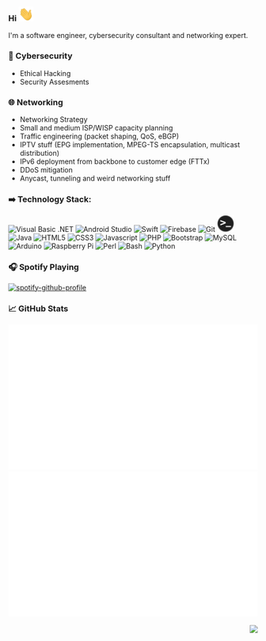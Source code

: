 ### Hi <img src="https://raw.githubusercontent.com/danielcshn/danielcshn/master/icons/wave.gif" width="30px">

I'm a software engineer, cybersecurity consultant and networking expert.
<br/>

### 🚨 Cybersecurity
- Ethical Hacking
- Security Assesments

### 🌐 Networking
- Networking Strategy
- Small and medium ISP/WISP capacity planning
- Traffic engineering (packet shaping, QoS, eBGP)
- IPTV stuff (EPG implementation, MPEG-TS encapsulation, multicast distribution)
- IPv6 deployment from backbone to customer edge (FTTx)
- DDoS mitigation
- Anycast, tunneling and weird networking stuff

### ➡️ Technology Stack:

<div align="left">
<img width="34px" height="34px" alt="Visual Basic .NET" src="https://cdn.jsdelivr.net/gh/devicons/devicon/icons/visualstudio/visualstudio-plain.svg" />
<img width="34px" height="34px" alt="Android Studio" src="https://developer.android.com/studio/images/studio-icon-preview.svg" />
<img width="34px" height="34px" alt="Swift" src="https://cdn.jsdelivr.net/gh/devicons/devicon/icons/swift/swift-original.svg" />
<img width="34px" height="34px" alt="Firebase" src="https://cdn.jsdelivr.net/gh/devicons/devicon/icons/firebase/firebase-plain.svg" />
<img width="34px" height="34px" alt="Git" src="https://cdn.jsdelivr.net/gh/devicons/devicon/icons/git/git-original.svg" />
<img width="34px" height="34px" alt="Terminal" src="https://raw.githubusercontent.com/github/explore/80688e429a7d4ef2fca1e82350fe8e3517d3494d/topics/terminal/terminal.png" />
<img width="34px" height="34px" alt="Java" src="https://cdn.jsdelivr.net/gh/devicons/devicon/icons/java/java-original.svg" />
<img width="34px" height="34px" alt="HTML5" src="https://cdn.jsdelivr.net/gh/devicons/devicon/icons/html5/html5-original.svg" />
<img width="34px" height="34px" alt="CSS3" src="https://cdn.jsdelivr.net/gh/devicons/devicon/icons/css3/css3-original.svg" />
<img width="34px" height="34px" alt="Javascript" src="https://cdn.jsdelivr.net/gh/devicons/devicon/icons/javascript/javascript-original.svg" />
<img width="34px" height="34px" alt="PHP" src="https://cdn.jsdelivr.net/gh/devicons/devicon/icons/php/php-plain.svg" />
<img width="34px" height="34px" alt="Bootstrap" src="https://cdn.jsdelivr.net/gh/devicons/devicon/icons/bootstrap/bootstrap-plain.svg" />
<img width="34px" height="34px" alt="MySQL" src="https://cdn.jsdelivr.net/gh/devicons/devicon/icons/mysql/mysql-original.svg" />
<img width="34px" height="34px" alt="Arduino" src="https://cdn.jsdelivr.net/gh/devicons/devicon/icons/arduino/arduino-original.svg" />
<img width="34px" height="34px" alt="Raspberry Pi" src="https://cdn.jsdelivr.net/gh/devicons/devicon/icons/raspberrypi/raspberrypi-original.svg" />
<img width="34px" height="34px" alt="Perl" src="https://cdn.jsdelivr.net/gh/devicons/devicon/icons/perl/perl-original.svg" />
<img width="34px" height="34px" alt="Bash" src="https://cdn.jsdelivr.net/gh/devicons/devicon/icons/bash/bash-original.svg" />
<img width="34px" height="34px" alt="Python" src="https://cdn.jsdelivr.net/gh/devicons/devicon/icons/python/python-original.svg" />
</div>
 

### 🎧 Spotify Playing

[![spotify-github-profile](https://spotify-github-profile.vercel.app/api/view?uid=kript4&cover_image=true&theme=novatorem&bar_color_cover=true)](https://spotify-github-profile.vercel.app/api/view?uid=kript4&redirect=true)



### 📈 GitHub Stats

![](https://raw.githubusercontent.com/danielcshn/github-stats/master/generated/overview.svg)
![](https://raw.githubusercontent.com/danielcshn/github-stats/master/generated/languages.svg)

<img src="https://komarev.com/ghpvc/?username=danielcshn&color=blue&style=flat-square&label=visitors" align="right" />
